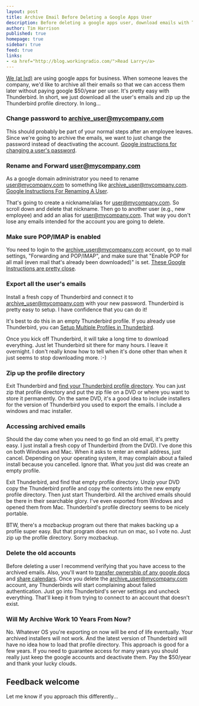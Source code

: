 ```yaml
---
layout: post
title: Archive Email Before Deleting a Google Apps User 
description: Before deleting a google apps user, download emails with Thunderbird and archive the profile directory.
author: Tim Harrison
published: true
homepage: true
sidebar: true
feed: true
links:
- <a href="http://blog.workingradio.com/">Read Larry</a>
---
```


<p>
<a href="http://lxdinc.com">We (at lxd)</a> are using google apps for business.  When someone leaves the company, we'd like to archive all their emails so that we can access them later without paying google $50/year per user. It's pretty easy with Thunderbird. In short, we just download all the user's emails and zip up the Thunderbird profile directory.  In long...
</p>

### Change password to archive_user@mycompany.com

This should probably be part of your normal steps after an employee leaves. Since we're going to archive the emails, we want to just change the password instead of deactivating the account.  <a href="http://www.google.com/support/a/bin/answer.py?answer=33319">Google instructions for changing a user's password</a>.

### Rename and Forward user@mycompany.com

As a google domain administrator you need to rename user@mycompany.com to something like archive_user@mycompany.com.  <a href="http://www.google.com/support/a/bin/answer.py?answer=182084">Google Instructions For Renaming A User</a>.

That's going to create a nickname/alias for user@mycompany.com.  So scroll down and delete that nickname.  Then go to another user (e.g., new employee) and add an alias for user@mycompany.com.  That way you don't lose any emails intended for the account you are going to delete.

### Make sure POP/IMAP is enabled

You need to login to the archive_user@mycompany.com account, go to mail settings, "Forwarding and POP/IMAP", and make sure that "Enable POP for all mail (even mail that's already been downloaded)" is set.  <a href="http://mail.google.com/support/bin/answer.py?answer=13273">These Google Instructions are pretty close</a>.

### Export all the user's emails

Install a fresh copy of Thunderbird and connect it to archive_user@mycompany.com with your new password.  Thunderbird is pretty easy to setup.  I have confidence that you can do it!

It's best to do this in an empty Thunderbird profile.  If you already use Thunderbird, you can <a href="http://support.mozillamessaging.com/en-US/kb/using-multiple-profiles">Setup Multiple Profiles in Thunderbird</a>.

Once you kick off Thunderbird, it will take a long time to download everything.  Just let Thunderbird sit there for many hours.  I leave it overnight.  I don't really know how to tell when it's done other than when it just seems to stop downloading more.  :-)

### Zip up the profile directory

Exit Thunderbird and <a href="http://kb.mozillazine.org/Profile_folder_-_Thunderbird">find your Thunderbird profile directory</a>.  You can just zip that profile directory and put the zip file on a DVD or where you want to store it permanently.  On the same DVD, it's a good idea to include installers for the version of Thunderbird you used to export the emails.  I include a windows and mac installer.

### Accessing archived emails

Should the day come when you need to go find an old email, it's pretty easy.  I just install a fresh copy of Thunderbird (from the DVD).  I've done this on both Windows and Mac. When it asks to enter an email address, just cancel.  Depending on your operating system, it may complain about a failed install because you cancelled.  Ignore that.  What you just did was create an empty profile.

Exit Thunderbird, and find that empty profile directory.  Unzip your DVD copy the Thunderbird profile and copy the contents into the new empty profile directory.  Then just start Thunderbird.  All the archived emails should be there in their searchable glory.  I've even exported from Windows and opened them from Mac.  Thunderbird's profile directory seems to be nicely portable.

BTW, there's a mozbackup program out there that makes backing up a profile super easy.  But that program does not run on mac, so I vote no.  Just zip up the profile directory.  Sorry mozbackup.

### Delete the old accounts

Before deleting a user I recommend verifying that you have access to the archived emails. Also, you'll want to <a href="http://www.google.com/support/a/bin/answer.py?answer=1247799">transfer ownership of any google docs</a> and <a href="http://www.google.com/support/calendar/bin/answer.py?answer=37082">share calendars</a>.  Once you delete the archive_user@mycompany.com account, any Thunderbirds will start complaining about failed authentication.  Just go into Thunderbird's server settings and uncheck everything.  That'll keep it from trying to connect to an account that doesn't exist.

### Will My Archive Work 10 Years From Now?

No.  Whatever OS you're exporting on now will be end of life eventually.  Your archived installers will not work.  And the latest version of Thunderbird will have no idea how to load that profile directory.  This approach is good for a few years.  If you need to guarantee access for many years you should really just keep the google accounts and deactivate them.  Pay the $50/year and thank your lucky clouds.

## Feedback welcome

Let me know if you approach this differently...

